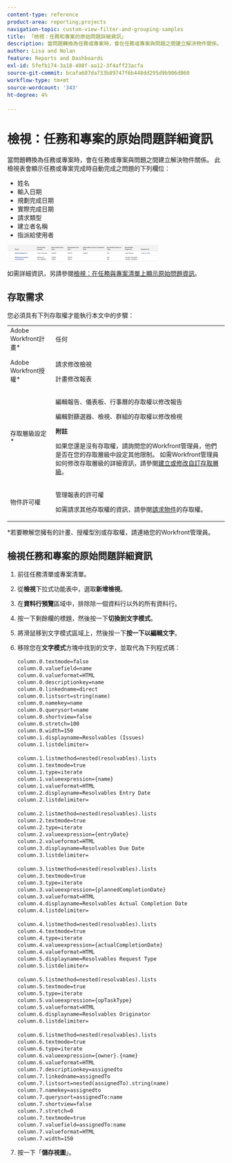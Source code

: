 ```yaml
---
content-type: reference
product-area: reporting;projects
navigation-topic: custom-view-filter-and-grouping-samples
title: 「檢視：任務和專案的原始問題詳細資訊」
description: 當問題轉換為任務或專案時，會在任務或專案與問題之間建立解決物件關係。 此檢視表會顯示任務或專案完成時自動完成的問題欄位。
author: Lisa and Nolan
feature: Reports and Dashboards
exl-id: 5fefb174-3a18-408f-aa12-3f4aff23acfa
source-git-commit: bcafa607da733b89747f6b448dd295d9b906d060
workflow-type: tm+mt
source-wordcount: '343'
ht-degree: 4%

---
```


# 檢視：任務和專案的原始問題詳細資訊

當問題轉換為任務或專案時，會在任務或專案與問題之間建立解決物件關係。 此檢視表會顯示任務或專案完成時自動完成之問題的下列欄位：

* 姓名
* 輸入日期
* 規劃完成日期
* 實際完成日期
* 請求類型
* 建立者名稱
* 指派給使用者

![task_with_resolving_issue_fields.png](assets/task-with-resolving-issue-fields-350x38.png)

如需詳細資訊，另請參閱[檢視：在任務與專案清單上顯示原始問題資訊](../../../reports-and-dashboards/reports/custom-view-filter-grouping-samples/view-display-original-issue-info-task-project-list.md)。

## 存取需求

您必須具有下列存取權才能執行本文中的步驟：

<table style="table-layout:auto"> 
 <col> 
 <col> 
 <tbody> 
  <tr> 
   <td role="rowheader">Adobe Workfront計畫*</td> 
   <td> <p>任何</p> </td> 
  </tr> 
  <tr> 
   <td role="rowheader">Adobe Workfront授權*</td> 
   <td> <p>請求修改檢視 </p>
   <p>計畫修改報表</p> </td> 
  </tr> 
  <tr> 
   <td role="rowheader">存取層級設定*</td> 
   <td> <p>編輯報告、儀表板、行事曆的存取權以修改報告</p> <p>編輯對篩選器、檢視、群組的存取權以修改檢視</p> <p><b>附註</b>

如果您還是沒有存取權，請詢問您的Workfront管理員，他們是否在您的存取層級中設定其他限制。 如需Workfront管理員如何修改存取層級的詳細資訊，請參閱<a href="../../../administration-and-setup/add-users/configure-and-grant-access/create-modify-access-levels.md" class="MCXref xref">建立或修改自訂存取層級</a>。</p> </td>
</tr>  
  <tr> 
   <td role="rowheader">物件許可權</td> 
   <td> <p>管理報表的許可權</p> <p>如需請求其他存取權的資訊，請參閱<a href="../../../workfront-basics/grant-and-request-access-to-objects/request-access.md" class="MCXref xref">請求物件</a>的存取權。</p> </td> 
  </tr> 
 </tbody> 
</table>

&#42;若要瞭解您擁有的計畫、授權型別或存取權，請連絡您的Workfront管理員。

## 檢視任務和專案的原始問題詳細資訊

1. 前往任務清單或專案清單。
1. 從&#x200B;**檢視**&#x200B;下拉式功能表中，選取&#x200B;**新增檢視**。

1. 在&#x200B;**資料行預覽**&#x200B;區域中，排除除一個資料行以外的所有資料行。
1. 按一下剩餘欄的標題，然後按一下&#x200B;**切換到文字模式**。
1. 將滑鼠移到文字模式區域上，然後按一下&#x200B;**按一下以編輯文字**。
1. 移除您在&#x200B;**文字模式**&#x200B;方塊中找到的文字，並取代為下列程式碼：

   <!-- [Copy](javascript:void(0);) -->
   <pre><code>column.0.textmode=false<br>column.0.valuefield=name<br>column.0.valueformat=HTML<br>column.0.descriptionkey=name<br>column.0.linkedname=direct<br>column.0.listsort=string(name)<br>column.0.namekey=name<br>column.0.querysort=name<br>column.0.shortview=false<br>column.0.stretch=100<br>column.0.width=150<br>column.1.displayname=Resolvables (Issues)<br>column.1.listdelimiter=<br><br>column.1.listmethod=nested(resolvables).lists<br>column.1.textmode=true<br>column.1.type=iterate<br>column.1.valueexpression={name}<br>column.1.valueformat=HTML<br>column.2.displayname=Resolvables Entry Date<br>column.2.listdelimiter=<br><br>column.2.listmethod=nested(resolvables).lists<br>column.2.textmode=true<br>column.2.type=iterate<br>column.2.valueexpression={entryDate}<br>column.2.valueformat=HTML<br>column.3.displayname=Resolvables Due Date<br>column.3.listdelimiter=<br><br>column.3.listmethod=nested(resolvables).lists<br>column.3.textmode=true<br>column.3.type=iterate<br>column.3.valueexpression={plannedCompletionDate}<br>column.3.valueformat=HTML<br>column.4.displayname=Resolvables Actual Completion Date<br>column.4.listdelimiter=<br><br>column.4.listmethod=nested(resolvables).lists<br>column.4.textmode=true<br>column.4.type=iterate<br>column.4.valueexpression={actualCompletionDate}<br>column.4.valueformat=HTML<br>column.5.displayname=Resolvables Request Type<br>column.5.listdelimiter=<br><br>column.5.listmethod=nested(resolvables).lists<br>column.5.textmode=true<br>column.5.type=iterate<br>column.5.valueexpression={opTaskType}<br>column.5.valueformat=HTML<br>column.6.displayname=Resolvables Originator<br>column.6.listdelimiter=<br><br>column.6.listmethod=nested(resolvables).lists<br>column.6.textmode=true<br>column.6.type=iterate<br>column.6.valueexpression={owner}.{name}<br>column.6.valueformat=HTML<br>column.7.descriptionkey=assignedto<br>column.7.linkedname=assignedTo<br>column.7.listsort=nested(assignedTo).string(name)<br>column.7.namekey=assignedto<br>column.7.querysort=assignedTo:name<br>column.7.shortview=false<br>column.7.stretch=0<br>column.7.textmode=true<br>column.7.valuefield=assignedTo:name<br>column.7.valueformat=HTML<br>column.7.width=150</code></pre>

1. 按一下「**儲存視圖**」。
